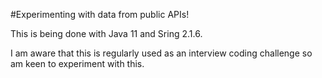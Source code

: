 #Experimenting with data from public APIs!

This is being done with Java 11 and Sring 2.1.6.

I am aware that this is regularly used as an interview coding challenge so am keen
to experiment with this.